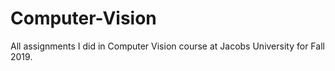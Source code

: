 # Computer-Vision
All assignments I did in Computer Vision course at Jacobs University for Fall 2019.
